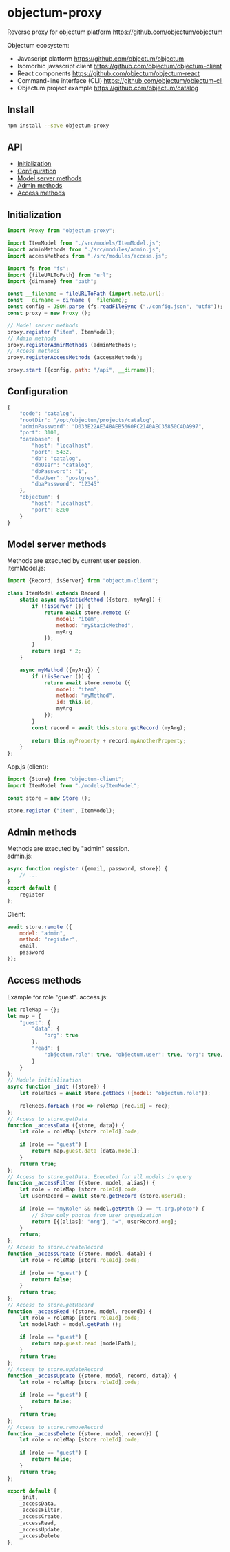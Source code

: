 # objectum-proxy
Reverse proxy for objectum platform https://github.com/objectum/objectum 

Objectum ecosystem:
* Javascript platform https://github.com/objectum/objectum  
* Isomorhic javascript client https://github.com/objectum/objectum-client  
* React components https://github.com/objectum/objectum-react  
* Command-line interface (CLI) https://github.com/objectum/objectum-cli  
* Objectum project example https://github.com/objectum/catalog 

## Install
```bash
npm install --save objectum-proxy
```

## API
* [Initialization](#init)  
* [Configuration](#configuration)  
* [Model server methods](#modelServerMethods)
* [Admin methods](#adminMethods)
* [Access methods](#accessMethods)

<a name="init" />

## Initialization
```js
import Proxy from "objectum-proxy";

import ItemModel from "./src/models/ItemModel.js";
import adminMethods from "./src/modules/admin.js";
import accessMethods from "./src/modules/access.js";

import fs from "fs";
import {fileURLToPath} from "url";
import {dirname} from "path";

const __filename = fileURLToPath (import.meta.url);
const __dirname = dirname (__filename);
const config = JSON.parse (fs.readFileSync ("./config.json", "utf8"));
const proxy = new Proxy ();

// Model server methods
proxy.register ("item", ItemModel);
// Admin methods
proxy.registerAdminMethods (adminMethods);
// Access methods
proxy.registerAccessMethods (accessMethods);

proxy.start ({config, path: "/api", __dirname});
```

<a name="configuration" />

## Configuration
```js
{
    "code": "catalog",
    "rootDir": "/opt/objectum/projects/catalog",
    "adminPassword": "D033E22AE348AEB5660FC2140AEC35850C4DA997",
    "port": 3100,
    "database": {
        "host": "localhost",
        "port": 5432,
        "db": "catalog",
        "dbUser": "catalog",
        "dbPassword": "1",
        "dbaUser": "postgres",
        "dbaPassword": "12345"
    },
    "objectum": {
        "host": "localhost",
        "port": 8200
    }
}
```

<a name="modelServerMethods" />

## Model server methods
Methods are executed by current user session.  
ItemModel.js:
```js
import {Record, isServer} from "objectum-client";

class ItemModel extends Record {
    static async myStaticMethod ({store, myArg}) {
        if (!isServer ()) {
            return await store.remote ({
                model: "item",
                method: "myStaticMethod",
                myArg
            });
        }
        return arg1 * 2;
    }

    async myMethod ({myArg}) {
        if (!isServer ()) {
            return await store.remote ({
                model: "item",
                method: "myMethod",
                id: this.id,
                myArg
            });
        }
        const record = await this.store.getRecord (myArg);
 
        return this.myProperty + record.myAnotherProperty;
    }
};
```
App.js (client):
```js
import {Store} from "objectum-client";
import ItemModel from "./models/ItemModel";

const store = new Store ();

store.register ("item", ItemModel);
```

<a name="adminMethods" />

## Admin methods
Methods are executed by "admin" session.  
admin.js:
```js
async function register ({email, password, store}) {
    // ...
}
export default {
    register
};
```
Client:
```js
await store.remote ({
    model: "admin",
    method: "register",
    email, 
    password
});
```

<a name="accessMethods" />

## Access methods
Example for role "guest". access.js:
```js
let roleMap = {};
let map = {
    "guest": {
        "data": {
            "org": true
        },
        "read": {
            "objectum.role": true, "objectum.user": true, "org": true, "t.org.photo": true
        }
    }
};
// Module initialization
async function _init ({store}) {
    let roleRecs = await store.getRecs ({model: "objectum.role"});
    
    roleRecs.forEach (rec => roleMap [rec.id] = rec);
};
// Access to store.getData
function _accessData ({store, data}) {
    let role = roleMap [store.roleId].code;
    
    if (role == "guest") {
        return map.guest.data [data.model];
    }
    return true;
};
// Access to store.getData. Executed for all models in query
function _accessFilter ({store, model, alias}) {
    let role = roleMap [store.roleId].code;
    let userRecord = await store.getRecord (store.userId); 
    
    if (role == "myRole" && model.getPath () == "t.org.photo") {
        // Show only photos from user organization
        return [{[alias]: "org"}, "=", userRecord.org];
    }
    return;
};
// Access to store.createRecord
function _accessCreate ({store, model, data}) {
    let role = roleMap [store.roleId].code;
    
    if (role == "guest") {
        return false;
    }
    return true;
};
// Access to store.getRecord
function _accessRead ({store, model, record}) {
    let role = roleMap [store.roleId].code;
    let modelPath = model.getPath ();
    
    if (role == "guest") {
        return map.guest.read [modelPath];
    }
    return true;
};
// Access to store.updateRecord
function _accessUpdate ({store, model, record, data}) {
    let role = roleMap [store.roleId].code;
    
    if (role == "guest") {
        return false;
    }
    return true;
};
// Access to store.removeRecord
function _accessDelete ({store, model, record}) {
    let role = roleMap [store.roleId].code;
    
    if (role == "guest") {
        return false;
    }
    return true;
};

export default {
    _init,
    _accessData,
    _accessFilter,
    _accessCreate,
    _accessRead,
    _accessUpdate,
    _accessDelete
};
```
